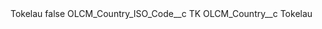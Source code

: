 <?xml version="1.0" encoding="UTF-8"?>
<CustomMetadata xmlns="http://soap.sforce.com/2006/04/metadata" xmlns:xsi="http://www.w3.org/2001/XMLSchema-instance" xmlns:xsd="http://www.w3.org/2001/XMLSchema">
    <label>Tokelau</label>
    <protected>false</protected>
    <values>
        <field>OLCM_Country_ISO_Code__c</field>
        <value xsi:type="xsd:string">TK</value>
    </values>
    <values>
        <field>OLCM_Country__c</field>
        <value xsi:type="xsd:string">Tokelau</value>
    </values>
</CustomMetadata>
